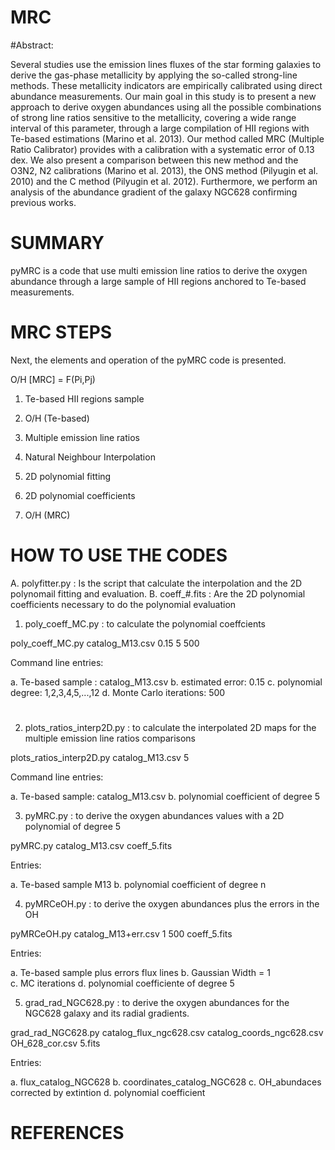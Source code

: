 # MRC

#Abstract:

Several studies use the emission lines fluxes of the star forming galaxies to derive the gas-phase metallicity by applying the so-called strong-line methods. These metallicity indicators are empirically calibrated using direct abundance measurements. Our main goal in this study is to present a new approach to derive oxygen abundances using all the possible combinations of strong line ratios sensitive to the metallicity, covering a wide range interval of this parameter,  through a large compilation of HII regions with Te-based estimations (Marino et al. 2013). Our method called MRC (Multiple Ratio Calibrator) provides with a calibration with a systematic error of 0.13 dex. We also present a comparison between this new method and the O3N2, N2 calibrations (Marino et al. 2013), the ONS method (Pilyugin et al. 2010) and the C method (Pilyugin et al. 2012). Furthermore, we perform an analysis of the abundance gradient of the galaxy NGC628 confirming previous works. 


# SUMMARY

pyMRC is a code that use multi emission line ratios to derive the oxygen abundance through a large sample of HII regions anchored to Te-based measurements. 

# MRC STEPS

Next, the elements and operation of the pyMRC code is presented. 


O/H [MRC] = F(Pi,Pj) 

1. Te-based HII regions sample
2. O/H (Te-based)  
3. Multiple emission line ratios

4. Natural Neighbour Interpolation 
5. 2D polynomial fitting  	
6. 2D polynomial coefficients
7. O/H (MRC) 

# HOW TO USE THE CODES


A. polyfitter.py : Is the script that calculate the interpolation and the 2D polynomail fitting and evaluation.
B. coeff_#.fits : Are the 2D polynomial coefficients necessary to do the polynomial evaluation


1. poly_coeff_MC.py : to calculate the polynomial coeffcients  


poly_coeff_MC.py  catalog_M13.csv 0.15 5 500


Command line entries: 

a. Te-based sample : catalog_M13.csv 
b. estimated error: 0.15
c. polynomial degree: 1,2,3,4,5,...,12
d. Monte Carlo iterations: 500

#
2. plots_ratios_interp2D.py : to calculate the interpolated 2D maps for the multiple emission line ratios comparisons


plots_ratios_interp2D.py catalog_M13.csv 5


Command line entries:

a. Te-based sample: catalog_M13.csv
b. polynomial coefficient of degree 5 



3. pyMRC.py : to derive the oxygen abundances values with a 2D polynomial of degree 5


pyMRC.py catalog_M13.csv coeff_5.fits


Entries:

a. Te-based sample M13
b. polynomial coefficient of degree n




4. pyMRCeOH.py : to derive the oxygen abundances plus the errors in the OH 

pyMRCeOH.py catalog_M13+err.csv 1 500 coeff_5.fits

Entries:

a. Te-based sample plus errors flux lines 
b. Gaussian Width = 1  
c. MC iterations
d. polynomial coefficiente of degree 5



5. grad_rad_NGC628.py : to derive the oxygen abundances for the NGC628 galaxy and its radial gradients.



grad_rad_NGC628.py catalog_flux_ngc628.csv catalog_coords_ngc628.csv OH_628_cor.csv 5.fits


Entries:

a. flux_catalog_NGC628
b. coordinates_catalog_NGC628
c. OH_abundaces corrected by extintion
d. polynomial coefficient


# REFERENCES

